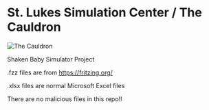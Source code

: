 # St. Lukes Simulation Center / The Cauldron

![The Cauldron]("https://www.stlukessimcenter.org/assets/img/3d-print-innovation-lab/the-cauldron-logo.jpg")

Shaken Baby Simulator Project

.fzz files are from https://fritzing.org/

.xlsx files are normal Microsoft Excel files

There are no malicious files in this repo!!
